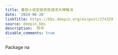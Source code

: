 ```yaml
---
title: 番茄小说安装失败请求大神解决
date: '2024-06-26'
linkTitle: https://bbs.deepin.org/en/post/274329
source: deepin_bbs
description:  阿平 
disable_comments: true
---
```

Package na
